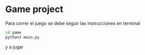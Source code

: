 # Game project

Para correr el juego se debe seguir las instrucciones 
en terminal

```sh
cd game
python3 main.py
```
y a jugar
